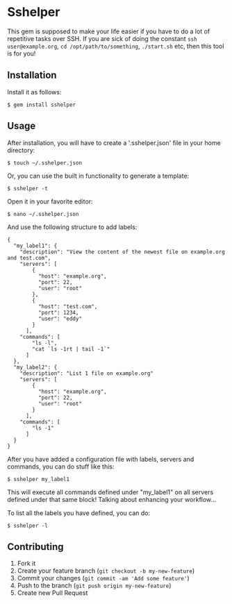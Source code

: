 # Sshelper

This gem is supposed to make your life easier if you have to do a lot of repetitive tasks over SSH. If you are sick 
of doing the constant ```ssh user@example.org```, ```cd /opt/path/to/something```, ```./start.sh``` 
etc, then this tool is for you!


## Installation

Install it as follows:

    $ gem install sshelper

## Usage

After installation, you will have to create a '.sshelper.json' file in your home directory:

    $ touch ~/.sshelper.json

Or, you can use the built in functionality to generate a template:

    $ sshelper -t
    
Open it in your favorite editor:

    $ nano ~/.sshelper.json
    
And use the following structure to add labels:
```
{
  "my_label1": {
    "description": "View the content of the newest file on example.org and test.com",
    "servers": [
        {
          "host": "example.org",
          "port": 22,
          "user": "root"
        },
        {
          "host": "test.com",
          "port": 1234,
          "user": "eddy"
        }
      ],
    "commands": [
        "ls -l",
        "cat `ls -1rt | tail -1`"
      ]
  },
  "my_label2": {
    "description": "List 1 file on example.org"
    "servers": [
        {
          "host": "example.org",
          "port": 22,
          "user": "root"
        }
      ],
    "commands": [
        "ls -1"
      ]
  }
}

```

After you have added a configuration file with labels, servers and commands, you can do stuff like this:

    $ sshelper my_label1
    
This will execute all commands defined under "my_label1" on all servers defined under that same block! Talking about
enhancing your workflow...

To list all the labels you have defined, you can do:

    $ sshelper -l

## Contributing

1. Fork it
2. Create your feature branch (`git checkout -b my-new-feature`)
3. Commit your changes (`git commit -am 'Add some feature'`)
4. Push to the branch (`git push origin my-new-feature`)
5. Create new Pull Request
